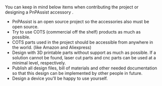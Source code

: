 You can keep in mind below items when contributing the project or designing a PnPAssist accessory .

- PnPAssist is an open source project so the accessories also must be open source.
- Try to use COTS (commercial off the shelf) products as much as possible.
- COTS parts used in the project should be accessible from anywhere in the world. (like Amazon and Aliexpress)
- Design with 3D printable parts without support as much as possible. If a solution cannot be found, laser cut parts and cnc parts can be used at a minimal level, respectively.
- Publish all design files, bill of materials and other needed documentation so that this design can be implemented by other people in future.
- Design a device you'll be happy to use yourself.